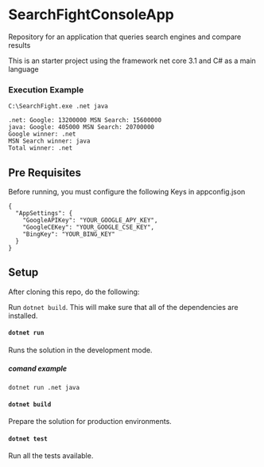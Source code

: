 # SearchFightConsoleApp

Repository for an application that queries search engines and compare results

This is an starter project using the framework net core 3.1 and C# as a main language

### Execution Example

```
C:\SearchFight.exe .net java
```

```
.net: Google: 13200000 MSN Search: 15600000
java: Google: 405000 MSN Search: 20700000
Google winner: .net
MSN Search winner: java
Total winner: .net
```

## Pre Requisites

Before running, you must configure the following Keys in appconfig.json

```
{
  "AppSettings": {
    "GoogleAPIKey": "YOUR_GOOGLE_APY_KEY",
    "GoogleCEKey": "YOUR_GOOGLE_CSE_KEY",
    "BingKey": "YOUR_BING_KEY"
  }
}
```

## Setup

After cloning this repo, do the following:

Run `dotnet build`. This will make sure that all of the dependencies are installed.

#### `dotnet run`

Runs the solution in the development mode.

##### comand example

```
dotnet run .net java
```

#### `dotnet build`

Prepare the solution for production environments.

#### `dotnet test`

Run all the tests available.
